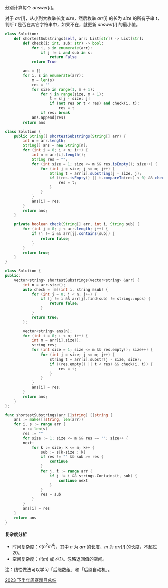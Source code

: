 分别计算每个 $\textit{answer}[i]$。

对于 $\textit{arr}[i]$，从小到大枚举长度 $\textit{size}$，然后枚举 $\textit{arr}[i]$ 的长为 $\textit{size}$ 的所有子串 $t$，判断 $t$ 是否在其它字符串中，如果不在，就更新 $\textit{answer}[i]$ 的最小值。

```py [sol-Python3]
class Solution:
    def shortestSubstrings(self, arr: List[str]) -> List[str]:
        def check(i: int, sub: str) -> bool:
            for j, s in enumerate(arr):
                if j != i and sub in s:
                    return False
            return True

        ans = []
        for i, s in enumerate(arr):
            m = len(s)
            res = ""
            for size in range(1, m + 1):
                for j in range(size, m + 1):
                    t = s[j - size: j]
                    if (not res or t < res) and check(i, t):
                        res = t
                if res: break
            ans.append(res)
        return ans
```

```java [sol-Java]
class Solution {
    public String[] shortestSubstrings(String[] arr) {
        int n = arr.length;
        String[] ans = new String[n];
        for (int i = 0; i < n; i++) {
            int m = arr[i].length();
            String res = "";
            for (int size = 1; size <= m && res.isEmpty(); size++) {
                for (int j = size; j <= m; j++) {
                    String t = arr[i].substring(j - size, j);
                    if ((res.isEmpty() || t.compareTo(res) < 0) && check(arr, i, t)) {
                        res = t;
                    }
                }
            }
            ans[i] = res;
        }
        return ans;
    }

    private boolean check(String[] arr, int i, String sub) {
        for (int j = 0; j < arr.length; j++) {
            if (j != i && arr[j].contains(sub)) {
                return false;
            }
        }
        return true;
    }
}
```

```cpp [sol-C++]
class Solution {
public:
    vector<string> shortestSubstrings(vector<string> &arr) {
        int n = arr.size();
        auto check = [&](int i, string &sub) {
            for (int j = 0; j < n; j++) {
                if (j != i && arr[j].find(sub) != string::npos) {
                    return false;
                }
            }
            return true;
        };

        vector<string> ans(n);
        for (int i = 0; i < n; i++) {
            int m = arr[i].size();
            string res;
            for (int size = 1; size <= m && res.empty(); size++) {
                for (int j = size; j <= m; j++) {
                    string t = arr[i].substr(j - size, size);
                    if ((res.empty() || t < res) && check(i, t)) {
                        res = t;
                    }
                }
            }
            ans[i] = res;
        }
        return ans;
    }
};
```

```go [sol-Go]
func shortestSubstrings(arr []string) []string {
	ans := make([]string, len(arr))
	for i, s := range arr {
		m := len(s)
		res := ""
		for size := 1; size <= m && res == ""; size++ {
		next:
			for k := size; k <= m; k++ {
				sub := s[k-size : k]
				if res != "" && sub >= res {
					continue
				}
				for j, t := range arr {
					if j != i && strings.Contains(t, sub) {
						continue next
					}
				}
				res = sub
			}
		}
		ans[i] = res
	}
	return ans
}
```

#### 复杂度分析

- 时间复杂度：$\mathcal{O}(n^2m^4)$，其中 $n$ 为 $\textit{arr}$ 的长度，$m$ 为 $\textit{arr}[i]$ 的长度，不超过 $20$。
- 空间复杂度：$\mathcal{O}(m)$ 或 $\mathcal{O}(1)$。忽略返回值的空间。

注：线性做法可以学习「后缀数组」和「后缀自动机」。

[2023 下半年周赛题目总结](https://leetcode.cn/circle/discuss/lUu0KB/)
